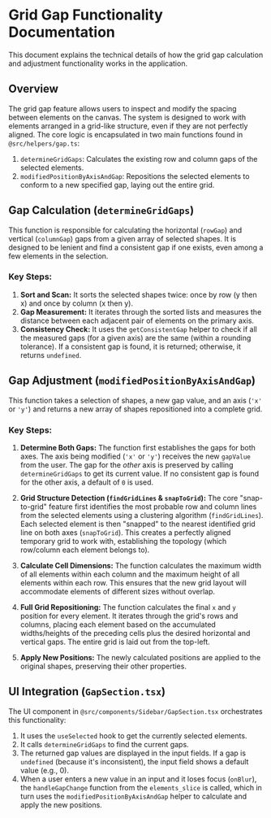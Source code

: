 # Grid Gap Functionality Documentation

This document explains the technical details of how the grid gap calculation and adjustment functionality works in the application.

## Overview

The grid gap feature allows users to inspect and modify the spacing between elements on the canvas. The system is designed to work with elements arranged in a grid-like structure, even if they are not perfectly aligned. The core logic is encapsulated in two main functions found in `@src/helpers/gap.ts`:

1.  `determineGridGaps`: Calculates the existing row and column gaps of the selected elements.
2.  `modifiedPositionByAxisAndGap`: Repositions the selected elements to conform to a new specified gap, laying out the entire grid.

## Gap Calculation (`determineGridGaps`)

This function is responsible for calculating the horizontal (`rowGap`) and vertical (`columnGap`) gaps from a given array of selected shapes. It is designed to be lenient and find a consistent gap if one exists, even among a few elements in the selection.

### Key Steps:

1.  **Sort and Scan:** It sorts the selected shapes twice: once by row (y then x) and once by column (x then y).
2.  **Gap Measurement:** It iterates through the sorted lists and measures the distance between each adjacent pair of elements on the primary axis.
3.  **Consistency Check:** It uses the `getConsistentGap` helper to check if all the measured gaps (for a given axis) are the same (within a rounding tolerance). If a consistent gap is found, it is returned; otherwise, it returns `undefined`.

## Gap Adjustment (`modifiedPositionByAxisAndGap`)

This function takes a selection of shapes, a new gap value, and an axis (`'x'` or `'y'`) and returns a new array of shapes repositioned into a complete grid.

### Key Steps:

1.  **Determine Both Gaps:** The function first establishes the gaps for both axes. The axis being modified (`'x'` or `'y'`) receives the new `gapValue` from the user. The gap for the *other* axis is preserved by calling `determineGridGaps` to get its current value. If no consistent gap is found for the other axis, a default of `0` is used.

2.  **Grid Structure Detection (`findGridLines` & `snapToGrid`):** The core "snap-to-grid" feature first identifies the most probable row and column lines from the selected elements using a clustering algorithm (`findGridLines`). Each selected element is then "snapped" to the nearest identified grid line on both axes (`snapToGrid`). This creates a perfectly aligned temporary grid to work with, establishing the topology (which row/column each element belongs to).

3.  **Calculate Cell Dimensions:** The function calculates the maximum width of all elements within each column and the maximum height of all elements within each row. This ensures that the new grid layout will accommodate elements of different sizes without overlap.

4.  **Full Grid Repositioning:** The function calculates the final `x` and `y` position for every element. It iterates through the grid's rows and columns, placing each element based on the accumulated widths/heights of the preceding cells plus the desired horizontal and vertical gaps. The entire grid is laid out from the top-left.

5.  **Apply New Positions:** The newly calculated positions are applied to the original shapes, preserving their other properties.

## UI Integration (`GapSection.tsx`)

The UI component in `@src/components/Sidebar/GapSection.tsx` orchestrates this functionality:

1.  It uses the `useSelected` hook to get the currently selected elements.
2.  It calls `determineGridGaps` to find the current gaps.
3.  The returned gap values are displayed in the input fields. If a gap is `undefined` (because it's inconsistent), the input field shows a default value (e.g., 0).
4.  When a user enters a new value in an input and it loses focus (`onBlur`), the `handleGapChange` function from the `elements_slice` is called, which in turn uses the `modifiedPositionByAxisAndGap` helper to calculate and apply the new positions.
